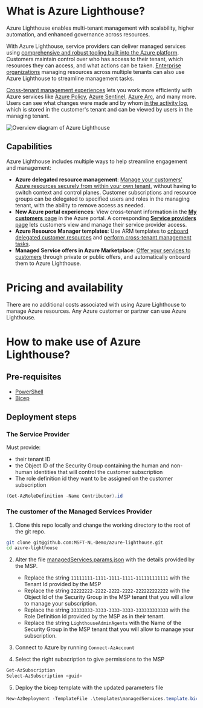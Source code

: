 # What is Azure Lighthouse?

Azure Lighthouse enables multi-tenant management with scalability, higher automation, and enhanced governance across resources.

With Azure Lighthouse, service providers can deliver managed services using [comprehensive and robust tooling built into the Azure platform](https://github.com/MicrosoftDocs/azure-docs/tree/master/articles/lighthouse/concepts/architecture.md). Customers maintain control over who has access to their tenant, which resources they can access, and what actions can be taken. [Enterprise organizations](https://github.com/MicrosoftDocs/azure-docs/tree/master/articles/lighthouse/concepts/enterprise.md) managing resources across multiple tenants can also use Azure Lighthouse to streamline management tasks.

[Cross-tenant management experiences](https://github.com/MicrosoftDocs/azure-docs/tree/master/articles/lighthouse/concepts/cross-tenant-management-experience.md) lets you work more efficiently with Azure services like [Azure Policy](https://github.com/MicrosoftDocs/azure-docs/tree/master/articles/lighthouse/how-to/policy-at-scale.md), [Azure Sentinel](https://github.com/MicrosoftDocs/azure-docs/tree/master/articles/lighthouse/how-to/manage-sentinel-workspaces.md), [Azure Arc](https://github.com/MicrosoftDocs/azure-docs/tree/master/articles/lighthouse/how-to/manage-hybrid-infrastructure-arc.md), and many more. Users can see what changes were made and by whom [in the activity log](https://github.com/MicrosoftDocs/azure-docs/tree/master/articles/lighthouse/how-to/view-service-provider-activity.md), which is stored in the customer's tenant and can be viewed by users in the managing tenant.

![Overview diagram of Azure Lighthouse](https://raw.githubusercontent.com/MicrosoftDocs/azure-docs/main/articles/lighthouse/media/azure-lighthouse-overview.jpg)
    

## Capabilities

Azure Lighthouse includes multiple ways to help streamline engagement and management:

- **Azure delegated resource management**: [Manage your customers' Azure resources securely from within your own tenant](https://github.com/MicrosoftDocs/azure-docs/tree/master/articles/lighthouse/concepts/architecture.md), without having to switch context and control planes. Customer subscriptions and resource groups can be delegated to specified users and roles in the managing tenant, with the ability to remove access as needed.
- **New Azure portal experiences**: View cross-tenant information in the [**My customers** page](https://github.com/MicrosoftDocs/azure-docs/tree/master/articles/lighthouse/how-to/view-manage-customers.md) in the Azure portal. A corresponding [**Service providers** page](https://github.com/MicrosoftDocs/azure-docs/tree/master/articles/lighthouse/how-to/view-manage-service-providers.md) lets customers view and manage their service provider access.
- **Azure Resource Manager templates**: Use ARM templates to [onboard delegated customer resources](https://github.com/MicrosoftDocs/azure-docs/tree/master/articles/lighthouse/how-to/onboard-customer.md) and [perform cross-tenant management tasks](https://github.com/MicrosoftDocs/azure-docs/tree/master/articles/lighthouse/samples/index.md).
- **Managed Service offers in Azure Marketplace**: [Offer your services to customers](https://github.com/MicrosoftDocs/azure-docs/tree/master/articles/lighthouse/concepts/managed-services-offers.md) through private or public offers, and automatically onboard them to Azure Lighthouse.


# Pricing and availability

There are no additional costs associated with using Azure Lighthouse to manage Azure resources. Any Azure customer or partner can use Azure Lighthouse.


# How to make use of Azure Lighthouse?

## Pre-requisites

- [PowerShell](https://docs.microsoft.com/en-us/powershell/scripting/install/installing-powershell?view=powershell-7.1)
- [Bicep](https://docs.microsoft.com/en-us/azure/azure-resource-manager/bicep/install#winget)

## Deployment steps

### The Service Provider
Must provide:
- their tenant ID
- the Object ID of the Security Group containing the human and non-human identities that will control the customer subscription
- The role definition id they want to be assigned on the customer subscription
```powershell
(Get-AzRoleDefinition -Name Contributor).id
```

### The customer of the Managed Services Provider
1. Clone this repo locally and change the working directory to the root of the git repo.
```bash
git clone git@github.com:MSFT-NL-Demo/azure-lighthouse.git
cd azure-lighthouse
```
2. Alter the file [managedServices.params.json](https://github.com/MSFT-NL-Demo/azure-lighthouse/blob/main/templates/managedServices.params.json) with the details provided by the MSP.

    - Replace the string `11111111-1111-1111-1111-111111111111` with the Tenant Id provided by the MSP
    - Replace the string `22222222-2222-2222-2222-222222222222` with the Object Id of the Security Group in the MSP tenant that you will allow to manage your subscription.
    - Replace the string `33333333-3333-3333-3333-333333333333` with the Role Definition Id provided by the MSP as in their tenant.
    - Replace the string `LighthouseAdminAgents` with the Name of the Security Group in the MSP tenant that you will allow to manage your subscription.

3. Connect to Azure by running ```Connect-AzAccount```
4. Select the right subscription to give permissions to the MSP

```powershell
Get-AzSubscription
Select-AzSubscription <guid>
```

5. Deploy the bicep template with the updated parameters file

```powershell
New-AzDeployment -TemplateFile .\templates\managedServices.template.bicep -TemplateParameterFile .\templates\managedServices.params.json -Location westeurope -Verbose
```

